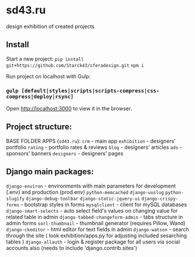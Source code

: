 # sd43.ru 
design exhibition of created projects


## Install

Start a new project:
`pip install git+https://github.com/Starck43/sferadesign.git`
`npm i`

Run project on localhost with Gulp:<br />
### `gulp [default|styles|scripts|scripts-compress|css-compress|deploy|rsync]`

Open [http://localhost:3000](http://localhost:3000) to view it in the browser.


## Project structure:

BASE FOLDER APPS (`sd43.ru`):
`crm` - main app
`exhibition` - designers' portfolio
`rating` - portfolio rates & reviews
`blog` - designers' articles
`ads` - sponsors' banners
`designers` - designers' pages



## Django main packages:

`django-environ` - environments with main parameters for development (.env) and production (prod.env)
`python-memcached`
`django-uuslug`
`python-slugify`
`django-debug-toolbar`
`django-static-jquery-ui`
`django-crispy-forms` - bootstrap styles in forms
`mysqlclient` - client for mySQL databases
`django-smart-selects` - auto select field's values on changing value for related table in admin
`django-tabbed-changeform-admin` - tabs structure in admin forms
`sorl-thumbnail` - thumbnail generator (requires Pillow, Wand)
`django-ckeditor` - html editor for text fields in admin
`django-watson` - search through the site ( look exhibition/apps.py for adjusting included sesarching tables )
`django-allauth` - login & register package for all users via social accounts also (needs to include 'django.contrib.sites')
